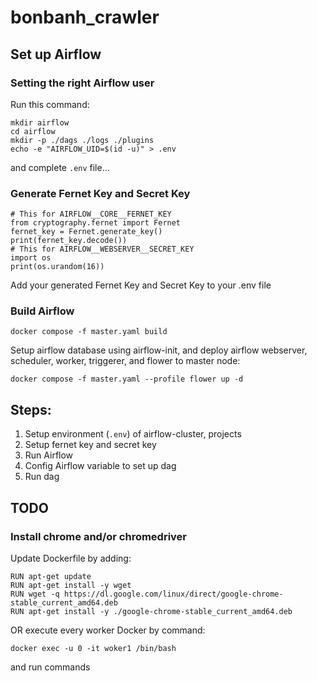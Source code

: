 # bonbanh_crawler
## Set up Airflow
### Setting the right Airflow user
Run this command:
```shell
mkdir airflow
cd airflow
mkdir -p ./dags ./logs ./plugins
echo -e "AIRFLOW_UID=$(id -u)" > .env
```
and complete ```.env``` file...

### Generate Fernet Key and Secret Key
```shell
# This for AIRFLOW__CORE__FERNET_KEY
from cryptography.fernet import Fernet
fernet_key = Fernet.generate_key()
print(fernet_key.decode())
# This for AIRFLOW__WEBSERVER__SECRET_KEY
import os
print(os.urandom(16))
```
Add your generated Fernet Key and Secret Key to your .env file
### Build Airflow
```shell
docker compose -f master.yaml build
```
Setup airflow database using airflow-init, and deploy airflow webserver, scheduler, worker, triggerer, and flower to master node:
```shell
docker compose -f master.yaml --profile flower up -d
```
## Steps:
1. Setup environment (`.env`) of airflow-cluster, projects
2. Setup fernet key and secret key
3. Run Airflow
4. Config Airflow variable to set up dag
5. Run dag

## TODO
### Install chrome and/or chromedriver
Update Dockerfile by adding:
```shell
RUN apt-get update
RUN apt-get install -y wget
RUN wget -q https://dl.google.com/linux/direct/google-chrome-stable_current_amd64.deb
RUN apt-get install -y ./google-chrome-stable_current_amd64.deb
```
OR execute every worker Docker by command:
```shell
docker exec -u 0 -it woker1 /bin/bash
```
and run commands 